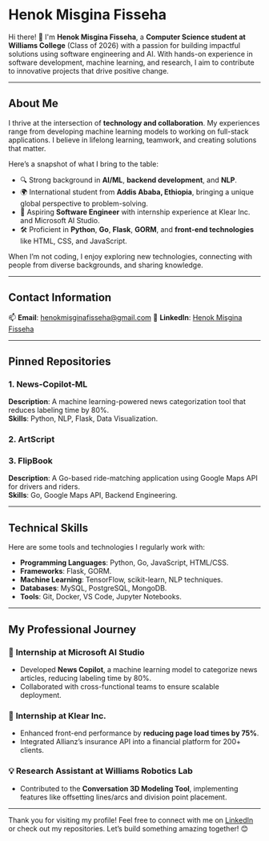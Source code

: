 # **Henok Misgina Fisseha**

Hi there! 👋 I'm **Henok Misgina Fisseha**, a **Computer Science student at Williams College** (Class of 2026) with a passion for building impactful solutions using software engineering and AI. With hands-on experience in software development, machine learning, and research, I aim to contribute to innovative projects that drive positive change.

---

## **About Me**
I thrive at the intersection of **technology and collaboration**. My experiences range from developing machine learning models to working on full-stack applications. I believe in lifelong learning, teamwork, and creating solutions that matter.

Here’s a snapshot of what I bring to the table:  
- 🔍 Strong background in **AI/ML**, **backend development**, and **NLP**.  
- 🌍 International student from **Addis Ababa, Ethiopia**, bringing a unique global perspective to problem-solving.  
- 💼 Aspiring **Software Engineer** with internship experience at Klear Inc. and Microsoft AI Studio.  
- 🛠️ Proficient in **Python**, **Go**, **Flask**, **GORM**, and **front-end technologies** like HTML, CSS, and JavaScript.  

When I’m not coding, I enjoy exploring new technologies, connecting with people from diverse backgrounds, and sharing knowledge.

---

## **Contact Information**
📫 **Email**: henokmisginafisseha@gmail.com
🔗 **LinkedIn**: [Henok Misgina Fisseha](https://linkedin.com/in/henokmisginafisseha)

---

## **Pinned Repositories**

### 1. **News-Copilot-ML**  
**Description**: A machine learning-powered news categorization tool that reduces labeling time by 80%.  
**Skills**: Python, NLP, Flask, Data Visualization.  

### 2. **ArtScript**  

### 3. **FlipBook**  
**Description**: A Go-based ride-matching application using Google Maps API for drivers and riders.  
**Skills**: Go, Google Maps API, Backend Engineering.  


---

## **Technical Skills**
Here are some tools and technologies I regularly work with:  
- **Programming Languages**: Python, Go, JavaScript, HTML/CSS.  
- **Frameworks**: Flask, GORM.  
- **Machine Learning**: TensorFlow, scikit-learn, NLP techniques.  
- **Databases**: MySQL, PostgreSQL, MongoDB.  
- **Tools**: Git, Docker, VS Code, Jupyter Notebooks.

---

## **My Professional Journey**
### 💼 **Internship at Microsoft AI Studio**  
- Developed **News Copilot**, a machine learning model to categorize news articles, reducing labeling time by 80%.  
- Collaborated with cross-functional teams to ensure scalable deployment.  

### 💼 **Internship at Klear Inc.**  
- Enhanced front-end performance by **reducing page load times by 75%**.  
- Integrated Allianz’s insurance API into a financial platform for 200+ clients.  

### 💡 **Research Assistant at Williams Robotics Lab**  
- Contributed to the **Conversation 3D Modeling Tool**, implementing features like offsetting lines/arcs and division point placement.  

---

Thank you for visiting my profile! Feel free to connect with me on [LinkedIn](https://linkedin.com/in/henokmisginafisseha) or check out my repositories. Let’s build something amazing together! 😊


<!---
Henok-foslyk/Henok-foslyk is a ✨ special ✨ repository because its `README.md` (this file) appears on your GitHub profile.
You can click the Preview link to take a look at your changes.
--->
